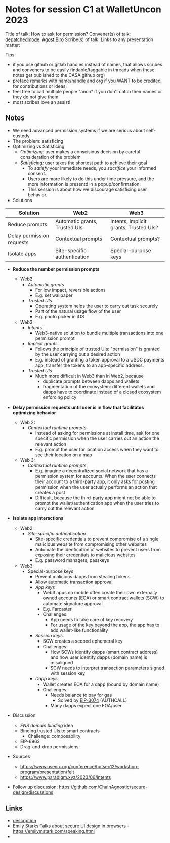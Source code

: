 # Notes for session C1 at WalletUncon 2023

Title of talk: How to ask for permission?
Convener(s) of talk: [depatchedmode](https://twitter.com/depatchedmode), [Agost Biro](https://www.agostbiro.net/#contact)
Scribe(s) of talk:
Links to any presentation matter:

Tips:
- if you use github or gitlab handles instead of names, that allows scribes and conveners to be easily findable/taggable in threads when these notes get published to the CASA github org)
- preface remarks with name/handle and org if you WANT to be credited for contributions or ideas. 
- feel free to call multiple people "anon" if you don't catch their names or they do not give them
- most scribes love an assist!

## Notes

- We need advanced permission systems if we are serious about self-custody
- The problem: satisficing
- Optimizing vs Satisficing
    - *Optimizing:* user makes a conscisious decision by careful consideration of the problem
    - *Satisficing:* user takes the shortest path to achieve their goal
        - To *satisfy* your immediate needs, you *sacrifice* your informed consent.
        - Users are more likely to do this under time pressure, and the more information is presentd in a popup/confirmation.
        - This session is about how we discourage satisficing user behavior.
- Solutions



| Solution | Web2 | Web3 |
| -------- | -------- | -------- |
| Reduce prompts     | Automatic grants, Trusted UIs     | Intents, Implicit grants, Trusted UIs?     |
| Delay permission requests     | Contextual prompts     | Contextual prompts?     | 
| Isolate apps | Site-specific authentication | Special-purpose keys |



- **Reduce the number permission prompts**
    - Web2:
        - *Automatic grants* 
            - For low impact, reversible actions 
            - E.g. set wallpaper
        - *Trusted UIs*
            - Operating system helps the user to carry out task securely
            - Part of the natural usage flow of the user
            - E.g. photo picker in iOS
    - Web3:
        - *Intents*
            - Web3-native solution to bundle multiple transactions into one permission prompt
        - *Implicit grants*
            - Follows the principle of trusted UIs: "permission" is granted by the user carrying out a desired action
            - E.g. instead of granting a token approval to a USDC payments app, transfer the tokens to an app-specific address.
        - *Trusted UIs*
            - Much more difficult in Web3 than in Web2, because
                - duplicate prompts between dapps and wallets
                - fragmentation of the ecosystem: different wallets and dapps have to coordinate instead of a closed ecosystem enforcing policy

- **Delay permission requests until user is in flow that facilitates optimizing behavior**
    - Web 2:
        - *Contextual runtime prompts*
            - Instead of asking for permissions at install time, ask for one specific permission when the user carries out an action the relevant action
            - E.g. prompt the user for location access when they want to see their location on a map
    - Web 3:
        - *Contextual runtime prompts*
            - E.g. imagine a decentralized social network that has a permission system for accounts. When the user connects their account to a third-party app, it only asks for posting permission when the user actually performs an action that creates a post
            - Difficult, because the third-party app might not be able to prompt the wallet/authentication app when the user tries to carry out the relevant action
- **Isolate app interactions**
    - Web2:
        - *Site-specific authentication*
            - Site-specific credentials to prevent compromise of a single malicious website from compromising other websites
            - Automate the idenfication of websites to prevent users from exposing their credentials to malicious websites
            - E.g. password managers, passkeys
    - Web3:
        - Special-purpose keys
            - Prevent malicious dapps from stealing tokens
            - Allow automatic transaction approval
            - *App keys*
                - Web3 apps on mobile often create their own externally owned accounts (EOA) or smart contract wallets (SCW) to automate signature approval
                - E.g. Farcaster
                - Challenges:
                    - App needs to take care of key recovery
                    - For usage of the key beyond the app, the app has to add wallet-like functionality
            - *Session keys*
                - SCW creates a scoped ephemeral key
                - Challenges:
                    - How SCWs identify dapps (smart contract address) and how user identify dapps (domain name) is misaligned
                    - SCW needs to interpret transaction parameters signed with session key
            - *Dapp keys*
                - Wallet creates EOA for a dapp (bound by domain name)
                - Challenges:
                    - Needs balance to pay for gas
                        - Solved by [EIP-3074](https://eips.ethereum.org/EIPS/eip-3074) (AUTHCALL)
                    - Many dapps expect one EOA/user
- Discussion
    - *ENS domain binding* idea
    - Binding trusted UIs to smart contracts
        - Challenge: composability
    - EIP-6963
    - Drag-and-drop permissions

- Sources
    - https://www.usenix.org/conference/hotsec12/workshop-program/presentation/felt
    - https://www.paradigm.xyz/2023/06/intents

- Follow up discussion: https://github.com/ChainAgnostic/secure-design/discussions

## Links

- [description](https://example.com)
- Emily Starks Talks about secure UI design in browsers - https://emilymstark.com/speaking.html
- 